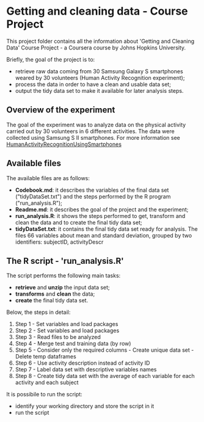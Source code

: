 # Getting and cleaning data - Course Project
This project folder contains all the information about 'Getting and Cleaning Data' Course Project - a Coursera course by Johns Hopkins University.

Briefly, the goal of the project is to:
- retrieve raw data coming from 30 Samsung Galaxy S smartphones weared by 30 volunteers (Human Activity Recognition experiment);
- process the data in order to have a clean and usable data set;
- output the tidy data set to make it available for later analysis steps.

## Overview of the experiment
The goal of the experiment was to analyze data on the physical activity carried out by 30 volunteers in 6 different activities. The data were collected using Samsung S II smartphones. For more information see [HumanActivityRecognitionUsingSmartphones](http://archive.ics.uci.edu/ml/datasets/Human+Activity+Recognition+Using+Smartphones)

## Available files
The available files are as follows:
- **Codebook.md**: it describes the variables of the final data set ("tidyDataSet.txt") and the steps performed by the R program ("run_analysis.R");
- **Readme.md**: it describes the goal of the project and the experiment;
- **run_analysis.R**: it shows the steps performed to get, transform and clean the data and to create the final tidy data set;
- **tidyDataSet.txt**: it contains the final tidy data set ready for analysis. The files 66 variables
about mean and standard deviation, grouped by two identifiers: subjectID, activityDescr

## The R script - 'run_analysis.R'
The script performs the following main tasks:
- **retrieve** and **unzip** the input data set;
- **transforms** and **clean** the data;
- **create** the final tidy data set.

Below, the steps in detail:
1. Step 1 - Set variables and load packages
2. Step 2 - Set variables and load packages
3. Step 3 - Read files to be analyzed
4. Step 4 - Merge test and training data (by row)
5. Step 5 - Consider only the required columns - Create unique data set - Delete temp dataframes
6. Step 6 - Use activity description instead of activity ID
7. Step 7 - Label data set with descriptive variables names
8. Step 8 - Create tidy data set with the average of each variable for each activity and each subject

It is possibile to run the script:
- identify your working directory and store the script in it
- run the script



